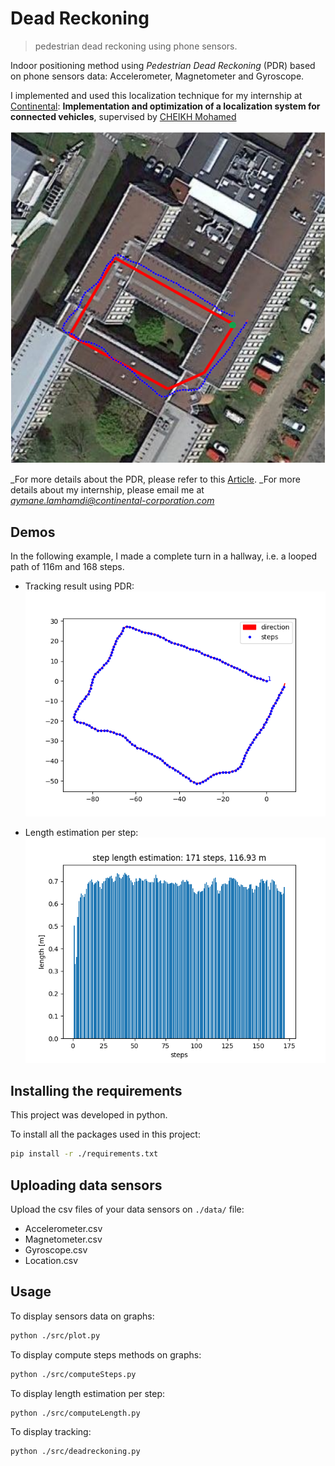 # Dead Reckoning
> pedestrian dead reckoning using phone sensors.

Indoor positioning method using *Pedestrian Dead Reckoning* (PDR) based on phone sensors data: Accelerometer, Magnetometer and Gyroscope.

I implemented and used this localization technique for my internship at [Continental][continental]: **Implementation and optimization of a localization system for connected vehicles**, supervised by [CHEIKH Mohamed](mohamed.cheikh@continental-corporation.com)

![](./graphs/result.png)

_For more details about the PDR, please refer to this [Article][wiki].
_For more details about my internship, please email me at *aymane.lamhamdi@continental-corporation.com*



## Demos

In the following example, I made a complete turn in a hallway, i.e. a looped path of 116m and 168 steps.

- Tracking result using PDR:
![](./graphs/tracking.png)

- Length estimation per step:
![](./graphs/steps_length.png)

## Installing the requirements
This project was developed in python.

To install all the packages used in this project:

```sh
pip install -r ./requirements.txt
```

## Uploading data sensors

Upload the csv files of your data sensors on ```./data/``` file:

- Accelerometer.csv
- Magnetometer.csv
- Gyroscope.csv
- Location.csv


## Usage

To display sensors data on graphs:

```sh
python ./src/plot.py
```

To display compute steps methods on graphs:
```sh
python ./src/computeSteps.py
```

To display length estimation per step:
```sh
python ./src/computeLength.py
```

To display tracking:
```sh
python ./src/deadreckoning.py
```


<!-- Markdown link & img dfn's -->
[npm-image]: https://img.shields.io/npm/v/datadog-metrics.svg?style=flat-square
[npm-url]: https://npmjs.org/package/datadog-metrics
[npm-downloads]: https://img.shields.io/npm/dm/datadog-metrics.svg?style=flat-square
[travis-image]: https://img.shields.io/travis/dbader/node-datadog-metrics/master.svg?style=flat-square
[travis-url]: https://travis-ci.org/dbader/node-datadog-metrics
[wiki]: https://www.researchgate.net/publication/
[continental]: https://www.continental.com/en/336369807_PEDESTRIAN_DEAD_RECKONING_USING_SMARTPHONES_SENSORS_AN_EFFICIENT_INDOOR_POSITIONING_SYSTEM_IN_COMPLEX_BUILDINGS_OF_SMART_CITIES
